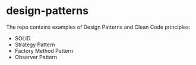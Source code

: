 # design-patterns
The repo contains examples of Design Patterns and Clean Code principles:
* SOLID
* Strategy Pattern
* Factory Method Pattern
* Observer Pattern
